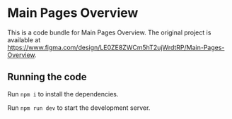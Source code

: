 
  # Main Pages Overview

  This is a code bundle for Main Pages Overview. The original project is available at https://www.figma.com/design/LE0ZE8ZWCm5hT2ujWrdtRP/Main-Pages-Overview.

  ## Running the code

  Run `npm i` to install the dependencies.

  Run `npm run dev` to start the development server.
  